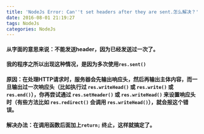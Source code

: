 ```yaml
---
title: 'NodeJs Error: Can''t set headers after they are sent.怎么解决？'
date: 2016-08-01 21:19:27
tags: NodeJs
categories: NodeJs
---
```


#### 从字面的意思来说：不能发送header，因为已经发送过一次了。


#### 我的程序之所以出现这种情况，是因为多次使用`res.sent()`


#### 原因：在处理HTTP请求时，服务器会先输出响应头，然后再输出主体内容，而一旦输出过一次响应头（比如执行过 `res.writeHead()` 或 `res.write()` 或 `res.end()`），你再尝试通过 `res.setHeader()` 或 `res.writeHead()` 来设置响应头时（有些方法比如 `res.redirect()` 会调用 `res.writeHead()`），就会报这个错误。


#### 解决办法：在调用函数后面加上`return;` 终止，这样就搞定了。
